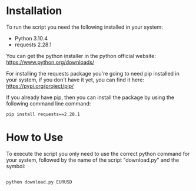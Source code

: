 # Installation

To run the script you need the following installed in your system:

* Python 3.10.4
* requests 2.28.1

You can get the python installer in the python official website: 
https://www.python.org/downloads/

For installing the requests package you're going to need pip installed in your system, if you don't have it yet, you can find it here:
https://pypi.org/project/pip/

If you already have pip, then you can install the package by using the following command line command:

```
pip install requests==2.28.1

```

# How to Use

To execute the script you only need to use the correct python command for your system, followed by the name of the script "download.py" and the symbol:

```

python download.py EURUSD

```

